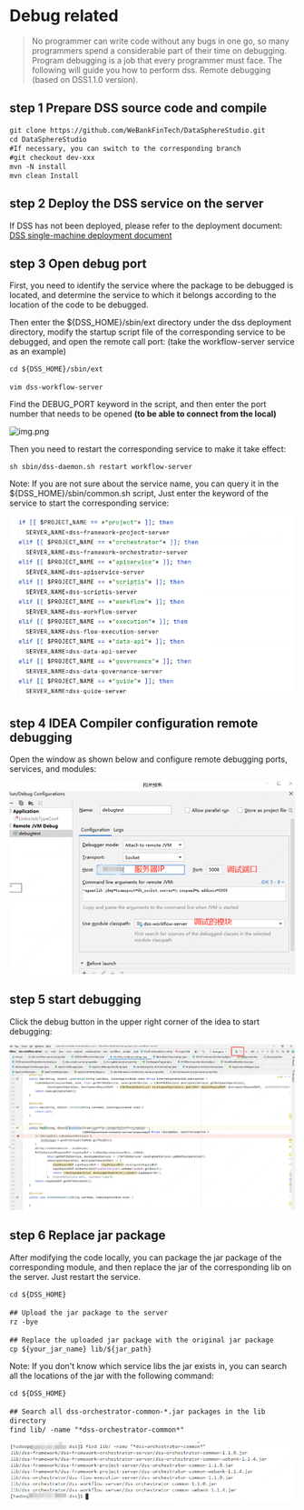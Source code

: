 
# Debug related

> No programmer can write code without any bugs in one go, so many programmers spend a considerable part of their time on debugging. Program debugging is a job that every programmer must face. The following will guide you how to perform dss. Remote debugging (based on DSS1.1.0 version).

## step 1 Prepare DSS source code and compile

```plain
git clone https://github.com/WeBankFinTech/DataSphereStudio.git
cd DataSphereStudio
#If necessary, you can switch to the corresponding branch
#git checkout dev-xxx
mvn -N install 
mvn clean Install
```

## step 2 Deploy the DSS service on the server
If DSS has not been deployed, please refer to the deployment document: [DSS single-machine deployment document](DSS&Linkis_one-click_deployment_document_stand-alone_version.md)

## step 3 Open debug port

First, you need to identify the service where the package to be debugged is located, and determine the service to which it belongs according to the location of the code to be debugged.

Then enter the ${DSS_HOME}/sbin/ext directory under the dss deployment directory, modify the startup script file of the corresponding service to be debugged, and open the remote call port: (take the workflow-server service as an example)

```shell
cd ${DSS_HOME}/sbin/ext

vim dss-workflow-server
```
Find the DEBUG_PORT keyword in the script, and then enter the port number that needs to be opened **(to be able to connect from the local)**

![img.png](../Images/Installation_and_Deployment/DSS_Debug_Documentation/img.png)

Then you need to restart the corresponding service to make it take effect:

```
sh sbin/dss-daemon.sh restart workflow-server
```
Note: If you are not sure about the service name, you can query it in the ${DSS_HOME}/sbin/common.sh script,
Just enter the keyword of the service to start the corresponding service:

![img_1.png](../Images/Install_and_Deploy/DSS_Debug_Documentation/img_1.png)


## step 4 IDEA Compiler configuration remote debugging
Open the window as shown below and configure remote debugging ports, services, and modules:  

![img_2.png](../Images/Install_and_Deploy/DSS_Debug_Documentation/img_2.png)

## step 5 start debugging

Click the debug button in the upper right corner of the idea to start debugging:

![img_3.png](../Images/Install_and_Deploy/DSS_Debug_Documentation/img_3.png)

## step 6 Replace jar package

After modifying the code locally, you can package the jar package of the corresponding module, and then replace the jar of the corresponding lib on the server. Just restart the service.

```shell
cd ${DSS_HOME}

## Upload the jar package to the server
rz -bye

## Replace the uploaded jar package with the original jar package
cp ${your_jar_name} lib/${jar_path}
```

Note: If you don't know which service libs the jar exists in, you can search all the locations of the jar with the following command:
```shell
cd ${DSS_HOME}

## Search all dss-orchestrator-common-*.jar packages in the lib directory
find lib/ -name "*dss-orchestrator-common*"
```

![img_4.png](../Images/Install_and_Deploy/DSS_Debug_Documentation/img_4.png)